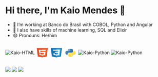 # Hi there, I'm Kaio Mendes 👋

- 🔭 I’m working at Banco do Brasil with COBOL, Python and Angular
- 🌱 I also have skills of machine learning, SQL and Elixir
- 😄 Pronouns: He/him

<div style="display: inline_block"><br>
  <img align="center" alt="Kaio-HTML" height="30" width="40" src="https://cdn.jsdelivr.net/gh/devicons/devicon/icons/cplusplus/cplusplus-original.svg" />
  <img align="center" alt="Kaio-HTML" height="30" width="40" src="https://raw.githubusercontent.com/devicons/devicon/master/icons/html5/html5-original.svg">
  <img align="center" alt="Kaio-CSS" height="30" width="40" src="https://raw.githubusercontent.com/devicons/devicon/master/icons/css3/css3-original.svg">
  <img align="center" alt="Kaio-Python" height="30" width="40" src="https://raw.githubusercontent.com/devicons/devicon/master/icons/python/python-original.svg">
  <img align="center" alt="Kaio-Python" height="30" width="40" src="https://icongr.am/devicon/erlang-original-wordmark.svg?size=128&color=currentColor">
  <img align="center" alt="Kaio-Python" height="30" width="40" src="https://cdn.jsdelivr.net/gh/devicons/devicon@latest/icons/elixir/elixir-original.svg">
  <br>
</div>

##

<div> 
  <a href="https://www.instagram.com/k_mendes96/" target="_blank"><img src="https://img.shields.io/badge/-Instagram-%23E4405F?style=for-the-badge&logo=instagram&logoColor=white" target="_blank"></a>
  <a href = "mailto:kaiopablo17@gmail.com"><img src="https://img.shields.io/badge/Gmail-D14836?style=for-the-badge&logo=gmail&logoColor=white" target="_blank"></a>
  <a href="[https://www.linkedin.com/in/rafaella-ballerini-45875016a](https://www.linkedin.com/in/kaio-mendes-bba196150/)" target="_blank"><img src="https://img.shields.io/badge/-LinkedIn-%230077B5?style=for-the-badge&logo=linkedin&logoColor=white" target="_blank"></a> 
  
</div>
